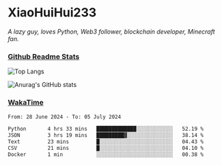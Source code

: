 # XiaoHuiHui233

*A lazy guy, loves Python, Web3 follower, blockchain developer, Minecraft fan.*

### [Github Readme Stats](https://github.com/anuraghazra/github-readme-stats)

![Top Langs](https://github-readme-stats.vercel.app/api/top-langs/?username=XiaoHuiHui233&layout=compact&theme=github_dark)

![Anurag's GitHub stats](https://github-readme-stats.vercel.app/api?username=XiaoHuiHui233&show_icons=true&theme=github_dark)

### [WakaTime](https://wakatime.com)

<!--START_SECTION:waka-->

```txt
From: 28 June 2024 - To: 05 July 2024

Python       4 hrs 33 mins   █████████████░░░░░░░░░░░░   52.19 %
JSON         3 hrs 19 mins   █████████▓░░░░░░░░░░░░░░░   38.14 %
Text         23 mins         █░░░░░░░░░░░░░░░░░░░░░░░░   04.43 %
CSV          21 mins         █░░░░░░░░░░░░░░░░░░░░░░░░   04.10 %
Docker       1 min           ░░░░░░░░░░░░░░░░░░░░░░░░░   00.38 %
```

<!--END_SECTION:waka-->
